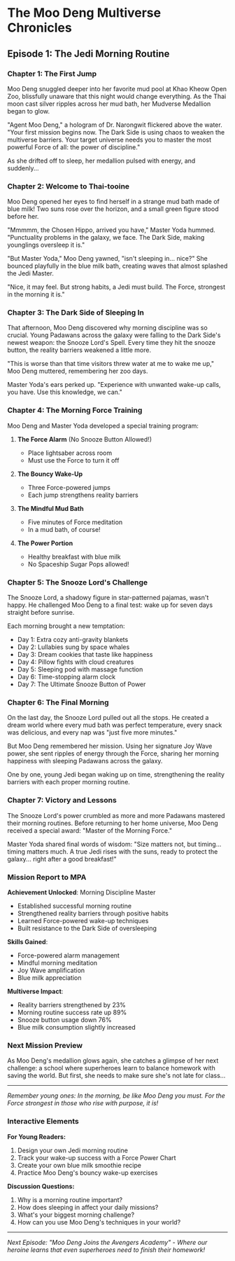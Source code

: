 # The Moo Deng Multiverse Chronicles
## Episode 1: The Jedi Morning Routine

### Chapter 1: The First Jump

Moo Deng snuggled deeper into her favorite mud pool at Khao Kheow Open Zoo, blissfully unaware that this night would change everything. As the Thai moon cast silver ripples across her mud bath, her Mudverse Medallion began to glow.

"Agent Moo Deng," a hologram of Dr. Narongwit flickered above the water. "Your first mission begins now. The Dark Side is using chaos to weaken the multiverse barriers. Your target universe needs you to master the most powerful Force of all: the power of discipline."

As she drifted off to sleep, her medallion pulsed with energy, and suddenly...

### Chapter 2: Welcome to Thai-tooine

Moo Deng opened her eyes to find herself in a strange mud bath made of blue milk! Two suns rose over the horizon, and a small green figure stood before her.

"Mmmmm, the Chosen Hippo, arrived you have," Master Yoda hummed. "Punctuality problems in the galaxy, we face. The Dark Side, making younglings oversleep it is."

"But Master Yoda," Moo Deng yawned, "isn't sleeping in... nice?" She bounced playfully in the blue milk bath, creating waves that almost splashed the Jedi Master.

"Nice, it may feel. But strong habits, a Jedi must build. The Force, strongest in the morning it is."

### Chapter 3: The Dark Side of Sleeping In

That afternoon, Moo Deng discovered why morning discipline was so crucial. Young Padawans across the galaxy were falling to the Dark Side's newest weapon: the Snooze Lord's Spell. Every time they hit the snooze button, the reality barriers weakened a little more.

"This is worse than that time visitors threw water at me to wake me up," Moo Deng muttered, remembering her zoo days.

Master Yoda's ears perked up. "Experience with unwanted wake-up calls, you have. Use this knowledge, we can."

### Chapter 4: The Morning Force Training

Moo Deng and Master Yoda developed a special training program:

1. **The Force Alarm** (No Snooze Button Allowed!)
   - Place lightsaber across room
   - Must use the Force to turn it off

2. **The Bouncy Wake-Up**
   - Three Force-powered jumps
   - Each jump strengthens reality barriers

3. **The Mindful Mud Bath**
   - Five minutes of Force meditation
   - In a mud bath, of course!

4. **The Power Portion**
   - Healthy breakfast with blue milk
   - No Spaceship Sugar Pops allowed!

### Chapter 5: The Snooze Lord's Challenge

The Snooze Lord, a shadowy figure in star-patterned pajamas, wasn't happy. He challenged Moo Deng to a final test: wake up for seven days straight before sunrise.

Each morning brought a new temptation:
- Day 1: Extra cozy anti-gravity blankets
- Day 2: Lullabies sung by space whales
- Day 3: Dream cookies that taste like happiness
- Day 4: Pillow fights with cloud creatures
- Day 5: Sleeping pod with massage function
- Day 6: Time-stopping alarm clock
- Day 7: The Ultimate Snooze Button of Power

### Chapter 6: The Final Morning

On the last day, the Snooze Lord pulled out all the stops. He created a dream world where every mud bath was perfect temperature, every snack was delicious, and every nap was "just five more minutes."

But Moo Deng remembered her mission. Using her signature Joy Wave power, she sent ripples of energy through the Force, sharing her morning happiness with sleeping Padawans across the galaxy.

One by one, young Jedi began waking up on time, strengthening the reality barriers with each proper morning routine.

### Chapter 7: Victory and Lessons

The Snooze Lord's power crumbled as more and more Padawans mastered their morning routines. Before returning to her home universe, Moo Deng received a special award: "Master of the Morning Force."

Master Yoda shared final words of wisdom: "Size matters not, but timing... timing matters much. A true Jedi rises with the suns, ready to protect the galaxy... right after a good breakfast!"

### Mission Report to MPA

**Achievement Unlocked**: Morning Discipline Master
- Established successful morning routine
- Strengthened reality barriers through positive habits
- Learned Force-powered wake-up techniques
- Built resistance to the Dark Side of oversleeping

**Skills Gained**:
- Force-powered alarm management
- Mindful morning meditation
- Joy Wave amplification
- Blue milk appreciation

**Multiverse Impact**:
- Reality barriers strengthened by 23%
- Morning routine success rate up 89%
- Snooze button usage down 76%
- Blue milk consumption slightly increased

### Next Mission Preview

As Moo Deng's medallion glows again, she catches a glimpse of her next challenge: a school where superheroes learn to balance homework with saving the world. But first, she needs to make sure she's not late for class...

---

*Remember young ones: In the morning, be like Moo Deng you must. For the Force strongest in those who rise with purpose, it is!*

### Interactive Elements

**For Young Readers:**
1. Design your own Jedi morning routine
2. Track your wake-up success with a Force Power Chart
3. Create your own blue milk smoothie recipe
4. Practice Moo Deng's bouncy wake-up exercises

**Discussion Questions:**
1. Why is a morning routine important?
2. How does sleeping in affect your daily missions?
3. What's your biggest morning challenge?
4. How can you use Moo Deng's techniques in your world?

---

*Next Episode: "Moo Deng Joins the Avengers Academy" - Where our heroine learns that even superheroes need to finish their homework!*